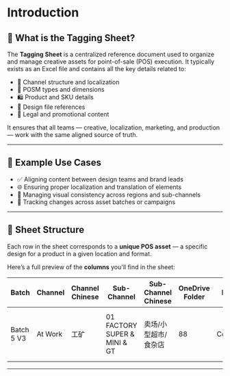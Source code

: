 

> 

# Introduction

## 🧾 What is the Tagging Sheet?

The **Tagging Sheet** is a centralized reference document used to organize and manage creative assets for point-of-sale (POS) execution. It typically exists as an Excel file and contains all the key details related to:

- 📍 Channel structure and localization  
- 🧱 POSM types and dimensions  
- 🛍️ Product and SKU details  
- 🎨 Design file references  
- 📜 Legal and promotional content

It ensures that all teams — creative, localization, marketing, and production — work with the same aligned source of truth.

---

## 🧪 Example Use Cases

- ✅ Aligning content between design teams and brand leads  
- 🌐 Ensuring proper localization and translation of elements  
- 🎯 Managing visual consistency across regions and sub-channels  
- 🔄 Tracking changes across asset batches or campaigns

---

## 🧱 Sheet Structure

Each row in the sheet corresponds to a **unique POS asset** — a specific design for a product in a given location and format.

Here’s a full preview of the **columns** you'll find in the sheet:


| Batch | Channel | Channel Chinese | Sub-Channel | Sub-Channel Chinese | OneDrive Folder | POI | POI Chinese | POSM | POSM Chinese | Size | Template File | Micro Moment | Moment CN | Brand | Brand CN | SKU | SKU CN | Headline | Image File | Logo | Legal | Portfolio | Customizable |
|-------|---------|------------------|--------------|----------------------|------------------|-----|--------------|------|----------------|-------|----------------|---------------|------------|--------|----------|------|--------|-----------|---------------|------|--------|------------|--------------|
| Batch 5 V3 | At Work | 工矿 | 01 FACTORY SUPER & MINI & GT | 卖场/小型超市/食杂店 | 88 | Cooler | 冰箱 | Round Cooler Sticker | 圆形冰箱贴 | 100×100 mm | 07-01-88-POS-01 | Blue Collar | 工业园区蓝领 | Coca-Cola | 可口可乐 | PET | 瓶装 | 即刻开启畅爽 | Cooler-CMYK.psd | Coca-Cola 2.0 | 【可口可乐】汽水。 | N/A | N/A |

---